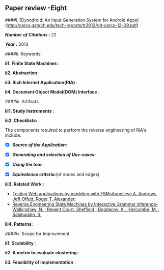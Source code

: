 ## Paper review -Eight
####i. [Dynodroid: An Input Generation System for Android Apps] (http://cercs.gatech.edu/tech-reports/tr2012/git-cercs-12-09.pdf) 

***Number of Citations :*** 22

***Year :*** 2013

####ii. Keywords

**ii1. Finite State Machines** :

**ii2. Abstraction** :

**ii3. Rich Internet Application(RIA)** : 

**ii4. Document Object Model(DOM) Interface** : 


####iii. Artifacts

**iii1. Study Instruments** : 


**iii2. Checklists:** : 

The components required to perform the reverse engineering of RIA's include:
- [x] ***Source of the Application:*** 

- [x] ***Generating and selection of Use-cases:*** 

- [x] ***Using the tool:*** 

- [x] ***Equivalence criteria:***(of nodes and edges) 

**iii3. Related Work** :
- [Testing Web applications by modeling with FSMsAnneliese A. Andrews, Jeff Offutt, Roger T. Alexander](http://search.proquest.com.prox.lib.ncsu.edu/docview/198091986?pq-origsite=summon):
- [Reverse Engineering State Machines by Interactive Grammar Inference- Walkinshaw, N. ; Regent Court, Sheffield ; Bogdanov, K. ; Holcombe, M. ; Salahuddin, S.](http://ieeexplore.ieee.org/xpl/login.jsp?tp=&arnumber=4400167&url=http%3A%2F%2Fieeexplore.ieee.org%2Fxpls%2Fabs_all.jsp%3Farnumber%3D4400167) 

**iii4. Patterns:** 


####iv. Scope for Improvement

**ii1. Scalability** : 

**ii2. A metric to evaluate clustering** : 

**ii3. Feasibility of implementation** :  
